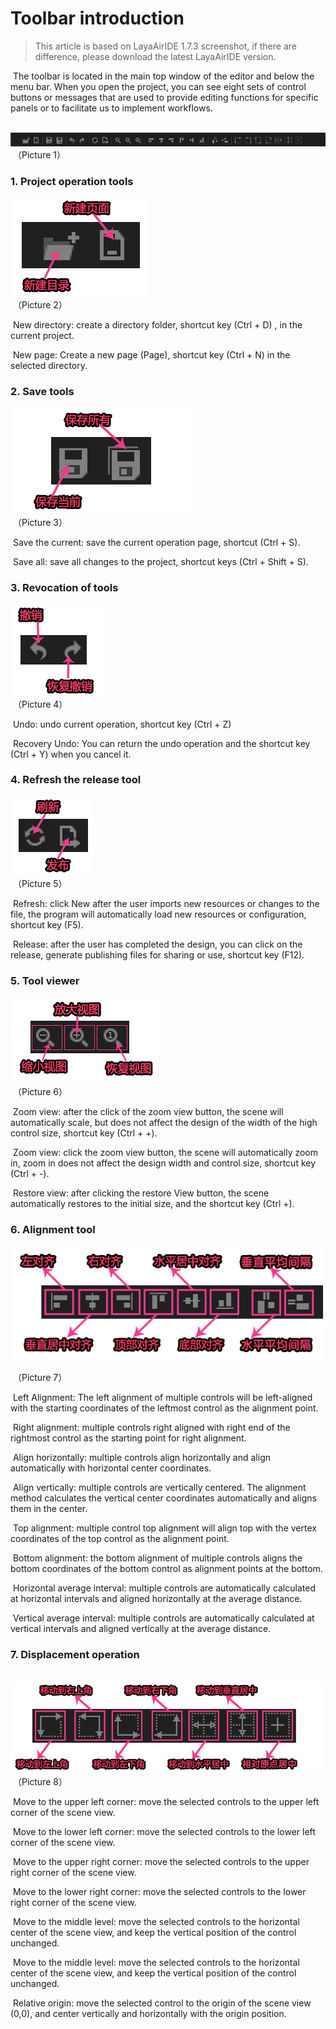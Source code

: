 # Toolbar introduction

> This article is based on LayaAirIDE 1.7.3 screenshot, if there are difference, please download the latest LayaAirIDE version.

​        The toolbar is located  in the main top window of the editor and below the menu bar. When you open the project, you can see eight sets of control buttons or messages that are used to provide editing functions for specific panels or to facilitate us to implement workflows.

​        ![blob.png](img/1.png)<br/>
​    	（Picture 1）

 

### 1. Project operation tools

​    ![图片1.png](img/2.png)<br/>
​    	（Picture 2）

​        New directory: create a directory folder, shortcut key (Ctrl + D) , in the current project.

​        New page: Create a new page (Page), shortcut key (Ctrl + N) in the selected directory.

 

### 2. Save tools

​  ![图片1.png](img/3.png)<br/>
​    	（Picture 3）

 

​        Save the current: save the current operation page, shortcut (Ctrl + S).

​        Save all: save all changes to the project, shortcut keys (Ctrl + Shift + S).

 

### 3. Revocation of tools

​        ![图片1.png](img/4.png)<br/>
​    	（Picture 4）

 

​        Undo: undo current operation, shortcut key (Ctrl + Z)

​        Recovery Undo: You can return the undo operation and the shortcut key (Ctrl + Y) when you cancel it.

 

### 4. Refresh the release tool

​        ![图片1.png](img/5.png)<br/>
​    	（Picture 5）

​        Refresh: click New after the user imports new resources or changes to the file, the program will automatically load new resources or configuration, shortcut key (F5).

​        Release: after the user has completed the design, you can click on the release, generate publishing files for sharing or use, shortcut key (F12).

 

### 5. Tool viewer

​        ![图片1.png](img/6.png)<br/>
​    	（Picture 6）

​        Zoom view: after the click of the zoom view button, the scene will automatically scale, but does not affect the design of the width of the high control size, shortcut key (Ctrl + +).

​        Zoom view: click the zoom view button, the scene will automatically zoom in, zoom in does not affect the design width and control size, shortcut key (Ctrl + -).

​        Restore view: after clicking the restore View button, the scene automatically restores to the initial size, and the shortcut key (Ctrl +).

 

### 6. Alignment tool

  ![图片1.png](img/7.png)<br/>

​    	（Picture 7）

 

​        Left Alignment: The left alignment of multiple controls will be left-aligned with the starting coordinates of the leftmost control as the alignment point.

​        Right alignment: multiple controls right aligned with right end of the rightmost control as the starting point for right alignment.

​        Align horizontally: multiple controls align horizontally and align automatically with horizontal center coordinates.

​        Align vertically: multiple controls are vertically centered. The alignment method calculates the vertical center coordinates automatically and aligns them in the center.

​        Top alignment: multiple control top alignment will align top with the vertex coordinates of the top control as the alignment point.

​        Bottom alignment: the bottom alignment of multiple controls aligns the bottom coordinates of the bottom control as alignment points at the bottom.

​        Horizontal average interval: multiple controls are automatically calculated at horizontal intervals and aligned horizontally at the average distance.

​        Vertical average interval: multiple controls are automatically calculated at vertical intervals and aligned vertically at the average distance.

 

### 7. Displacement operation

​     ![图片1.png](img/8.png)<br/>
​    	（Picture 8）

 

​        Move to the upper left corner: move the selected controls to the upper left corner of the scene view.

​        Move to the lower left corner: move the selected controls to the lower left corner of the scene view.

​        Move to the upper right corner: move the selected controls to the upper right corner of the scene view.

​        Move to the lower right corner: move the selected controls to the lower right corner of the scene view.

​        Move to the middle level: move the selected controls to the horizontal center of the scene view, and keep the vertical position of the control unchanged.

​        Move to the middle level: move the selected controls to the horizontal center of the scene view, and keep the vertical position of the control unchanged.

​        Relative origin: move the selected control to the origin of the scene view (0,0), and center vertically and horizontally with the origin position.

 
